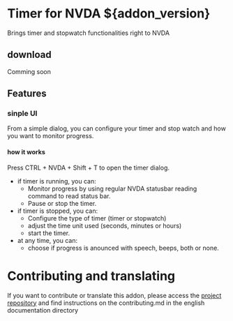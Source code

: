 # Timer for NVDA ${addon_version}
Brings timer and stopwatch functionalities right to NVDA

## download
Comming soon

## Features

### sinple UI

From a simple dialog, you can configure your timer and stop watch and how you want to monitor progress.

#### how it works

Press CTRL + NVDA + Shift + T to open the timer dialog.

* if timer is running, you can:
    * Monitor progress by using regular NVDA statusbar reading command to read status bar.
    * Pause or stop the timer.
* if timer is stopped, you can:
    * Configure the type of timer (timer or stopwatch)
    * adjust the time unit used (seconds, minutes or hours)
    * start the timer.
* at any time, you can:
    * choose if progress is anounced with speech, beeps, both or none.

# Contributing and translating

If you want to contribute or translate this addon, please access the [project repository](https://github.com/marlon-sousa/TimerForNVDA) and find instructions on the contributing.md in the english documentation directory
